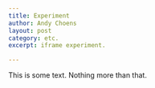 ```yaml
---
title: Experiment
author: Andy Choens
layout: post
category: etc.
excerpt: iframe experiment.

---
```



This is some text. Nothing more than that.

<script src="http://gist-it.appspot.com/https://raw.githubusercontent.com/Choens/blood-sugars/master/get-cgm-data.html"></script>
